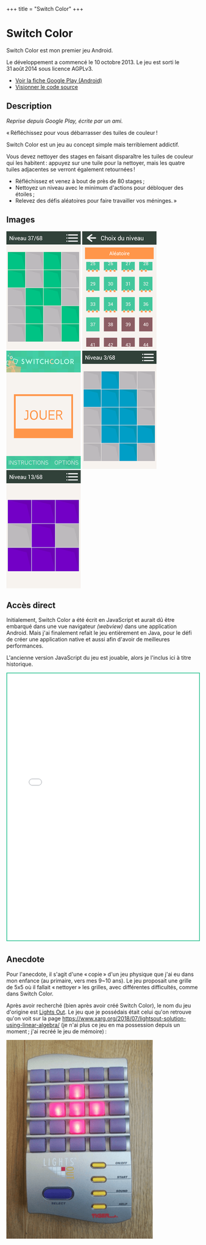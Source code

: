 +++
title = "Switch Color"
+++

# Switch Color

Switch Color est mon premier jeu Android.

Le développement a commencé le 10 octobre 2013. Le jeu est sorti le 31 août 2014 sous licence AGPLv3.

- [Voir la fiche Google Play (Android)](https://play.google.com/store/apps/details?id=com.pifyz.switchcolor)
- [Visionner le code source](https://gitlab.com/yannicka/switch-color)

## Description

*Reprise depuis Google Play, écrite par un ami.*

« Réfléchissez pour vous débarrasser des tuiles de couleur !

Switch Color est un jeu au concept simple mais terriblement addictif.

Vous devez nettoyer des stages en faisant disparaître les tuiles de couleur qui les habitent : appuyez sur une tuile pour la nettoyer, mais les quatre tuiles adjacentes se verront également retournées !

- Réfléchissez et venez à bout de près de 80 stages ;
- Nettoyez un niveau avec le minimum d'actions pour débloquer des étoiles ;
- Relevez des défis aléatoires pour faire travailler vos méninges. »

## Images

![](img/1.png)
![](img/2.png)
![](img/3.png)
![](img/4.png)
![](img/5.png)

## Accès direct

Initialement, Switch Color a été écrit en JavaScript et aurait dû être embarqué dans une vue navigateur *(webview)* dans une application Android. Mais j'ai finalement refait le jeu entièrement en Java, pour le défi de créer une application native et aussi afin d'avoir de meilleures performances.

L'ancienne version JavaScript du jeu est jouable, alors je l'inclus ici à titre historique.

<iframe
  src="src/index.html"
  loading="lazy"
  style="display: block; border: 2px solid #42c79c; width: 100%; max-width: 520px; height: 700px; margin-bottom: 2.5em;"></iframe>

## Anecdote

Pour l'anecdote, il s'agit d'une « copie » d'un jeu physique que j'ai eu dans mon enfance (au primaire, vers mes 9~10 ans). Le jeu proposait une grille de 5x5 où il fallait « nettoyer » les grilles, avec différentes difficultés, comme dans Switch Color.

Après avoir recherché (bien après avoir créé Switch Color), le nom du jeu d'origine est [Lights Out](https://fr.wikipedia.org/wiki/Lights_Out_(jeu)). Le jeu que je possédais était celui qu'on retrouve qu'on voit sur la page <https://www.xarg.org/2018/07/lightsout-solution-using-linear-algebra/> (je n'ai plus ce jeu en ma possession depuis un moment ; j'ai recréé le jeu de mémoire) :

![Photo du jeu « Lights Out »](img/lights-out.png)
